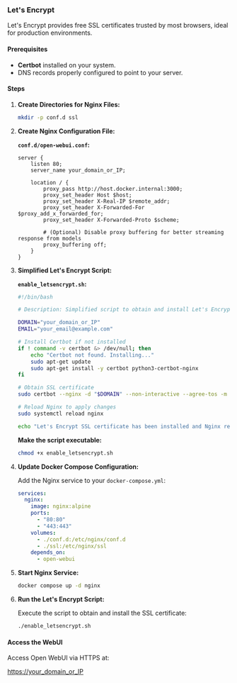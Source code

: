 ### Let's Encrypt

Let's Encrypt provides free SSL certificates trusted by most browsers, ideal for production environments.

#### Prerequisites

- **Certbot** installed on your system.
- DNS records properly configured to point to your server.

#### Steps

1. **Create Directories for Nginx Files:**

    ```bash
    mkdir -p conf.d ssl
    ```

2. **Create Nginx Configuration File:**

    **`conf.d/open-webui.conf`:**

    ```nginx
    server {
        listen 80;
        server_name your_domain_or_IP;

        location / {
            proxy_pass http://host.docker.internal:3000;
            proxy_set_header Host $host;
            proxy_set_header X-Real-IP $remote_addr;
            proxy_set_header X-Forwarded-For $proxy_add_x_forwarded_for;
            proxy_set_header X-Forwarded-Proto $scheme;

            # (Optional) Disable proxy buffering for better streaming response from models
            proxy_buffering off;
        }
    }
    ```

3. **Simplified Let's Encrypt Script:**

    **`enable_letsencrypt.sh`:**

    ```bash
    #!/bin/bash

    # Description: Simplified script to obtain and install Let's Encrypt SSL certificates using Certbot.

    DOMAIN="your_domain_or_IP"
    EMAIL="your_email@example.com"

    # Install Certbot if not installed
    if ! command -v certbot &> /dev/null; then
        echo "Certbot not found. Installing..."
        sudo apt-get update
        sudo apt-get install -y certbot python3-certbot-nginx
    fi

    # Obtain SSL certificate
    sudo certbot --nginx -d "$DOMAIN" --non-interactive --agree-tos -m "$EMAIL"

    # Reload Nginx to apply changes
    sudo systemctl reload nginx

    echo "Let's Encrypt SSL certificate has been installed and Nginx reloaded."
    ```

    **Make the script executable:**

    ```bash
    chmod +x enable_letsencrypt.sh
    ```

4. **Update Docker Compose Configuration:**

    Add the Nginx service to your `docker-compose.yml`:

    ```yaml
    services:
      nginx:
        image: nginx:alpine
        ports:
          - "80:80"
          - "443:443"
        volumes:
          - ./conf.d:/etc/nginx/conf.d
          - ./ssl:/etc/nginx/ssl
        depends_on:
          - open-webui
    ```

5. **Start Nginx Service:**

    ```bash
    docker compose up -d nginx
    ```

6. **Run the Let's Encrypt Script:**

    Execute the script to obtain and install the SSL certificate:

    ```bash
    ./enable_letsencrypt.sh
    ```

#### Access the WebUI

Access Open WebUI via HTTPS at:

[https://your_domain_or_IP](https://your_domain_or_IP)

